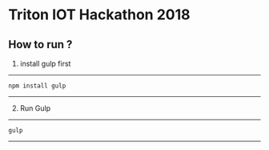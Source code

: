 # Triton IOT Hackathon 2018


## How to run ?

1. install gulp first

---------------------------------------

	npm install gulp

---------------------------------------

2. Run Gulp

---------------------------------------

	gulp

---------------------------------------
